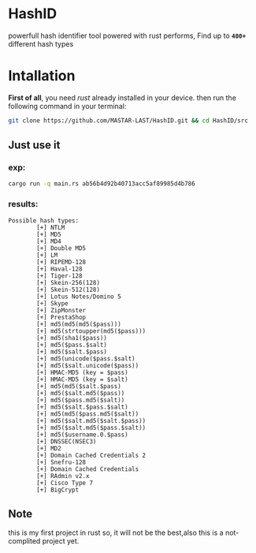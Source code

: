 # HashID
powerfull hash identifier tool powered with rust performs, Find up to **`400+`** different hash types

# Intallation
**First of all**, you need *rust* already installed in your device.
then run the following command in your terminal:
```bash
git clone https://github.com/MASTAR-LAST/HashID.git && cd HashID/src
```

## Just use it
### exp:
```bash
cargo run -q main.rs ab56b4d92b40713acc5af89985d4b786
```
### results:
```
Possible hash types: 
        [+] NTLM
        [+] MD5
        [+] MD4
        [+] Double MD5
        [+] LM
        [+] RIPEMD-128
        [+] Haval-128
        [+] Tiger-128
        [+] Skein-256(128)
        [+] Skein-512(128)
        [+] Lotus Notes/Domino 5
        [+] Skype
        [+] ZipMonster
        [+] PrestaShop
        [+] md5(md5(md5($pass)))
        [+] md5(strtoupper(md5($pass)))
        [+] md5(sha1($pass))
        [+] md5($pass.$salt)
        [+] md5($salt.$pass)
        [+] md5(unicode($pass.$salt)
        [+] md5($salt.unicode($pass))
        [+] HMAC-MD5 (key = $pass)
        [+] HMAC-MD5 (key = $salt)
        [+] md5(md5($salt.$pass)
        [+] md5($salt.md5($pass))
        [+] md5($pass.md5($salt))
        [+] md5($salt.$pass.$salt)
        [+] md5(md5($pass.md5($salt))
        [+] md5($salt.md5($salt.$pass))
        [+] md5($salt.md5($pass.$salt))
        [+] md5($username.0.$pass)
        [+] DNSSEC(NSEC3)
        [+] MD2
        [+] Domain Cached Credentials 2
        [+] Snefru-128
        [+] Domain Cached Credentials
        [+] RAdmin v2.x
        [+] Cisco Type 7
        [+] BigCrypt
```

## Note
this is my first project in rust so, it will not be the best,also this is a not-complited project yet.